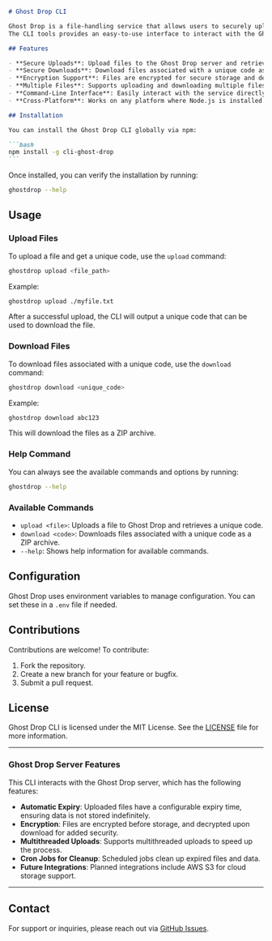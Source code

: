 ````markdown
# Ghost Drop CLI

Ghost Drop is a file-handling service that allows users to securely upload and download files using unique codes.
The CLI tools provides an easy-to-use interface to interact with the Ghost Drop server.

## Features

- **Secure Uploads**: Upload files to the Ghost Drop server and retrieve a unique code for download.
- **Secure Downloads**: Download files associated with a unique code as a ZIP archive.
- **Encryption Support**: Files are encrypted for secure storage and decrypted when downloaded.
- **Multiple Files**: Supports uploading and downloading multiple files at once.
- **Command-Line Interface**: Easily interact with the service directly from the terminal.
- **Cross-Platform**: Works on any platform where Node.js is installed.

## Installation

You can install the Ghost Drop CLI globally via npm:

```bash
npm install -g cli-ghost-drop
```
````

Once installed, you can verify the installation by running:

```bash
ghostdrop --help
```

## Usage

### Upload Files

To upload a file and get a unique code, use the `upload` command:

```bash
ghostdrop upload <file_path>
```

Example:

```bash
ghostdrop upload ./myfile.txt
```

After a successful upload, the CLI will output a unique code that can be used to download the file.

### Download Files

To download files associated with a unique code, use the `download` command:

```bash
ghostdrop download <unique_code>
```

Example:

```bash
ghostdrop download abc123
```

This will download the files as a ZIP archive.

### Help Command

You can always see the available commands and options by running:

```bash
ghostdrop --help
```

### Available Commands

- `upload <file>`: Uploads a file to Ghost Drop and retrieves a unique code.
- `download <code>`: Downloads files associated with a unique code as a ZIP archive.
- `--help`: Shows help information for available commands.

## Configuration

Ghost Drop uses environment variables to manage configuration. You can set these in a `.env` file if needed.

## Contributions

Contributions are welcome! To contribute:

1. Fork the repository.
2. Create a new branch for your feature or bugfix.
3. Submit a pull request.

## License

Ghost Drop CLI is licensed under the MIT License. See the [LICENSE](LICENSE) file for more information.

---

### Ghost Drop Server Features

This CLI interacts with the Ghost Drop server, which has the following features:

- **Automatic Expiry**: Uploaded files have a configurable expiry time, ensuring data is not stored indefinitely.
- **Encryption**: Files are encrypted before storage, and decrypted upon download for added security.
- **Multithreaded Uploads**: Supports multithreaded uploads to speed up the process.
- **Cron Jobs for Cleanup**: Scheduled jobs clean up expired files and data.
- **Future Integrations**: Planned integrations include AWS S3 for cloud storage support.

---

## Contact

For support or inquiries, please reach out via [GitHub Issues](https://github.com/kasodeep/ghost-drop/issues).
